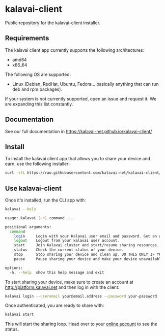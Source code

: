 # kalavai-client

Public repository for the kalavai-client installer.

## Requirements

The kalavai client app currently supports the following architectures:
- amd64
- x86_64

The following OS are supported:
- Linux (Debian, RedHat, Ubuntu, Fedora... basically anything that can run deb and rpm packages).

If your system is not currently supported, open an issue and request it. We are expanding this list constantly.


## Documentation

See our full documentation in https://kalavai-net.github.io/kalavai-client/


## Install

To install the kalavai client app that allows you to share your device and earn, use the following installer:

```bash
curl -sfL https://raw.githubusercontent.com/kalavai-net/kalavai-client/main/installer/install_client.sh | bash -
```

## Use kalavai-client

Once it's installed, run the CLI app with:

```bash
kalavai --help

usage: kalavai [-h] command ...

positional arguments:
  command
    login     Login with your Kalavai user email and password. Get an account from https://platform.kalavai.net
    logout    Logout from your kalavai user account.
    start     Join Kalavai cluster and start/resume sharing resources.
    status    Check the current status of your device.
    stop      Stop sharing your device and clean up. DO THIS ONLY IF YOU WANT TO REMOVE KALAVAI-CLIENT from your device.
    pause     Pause sharing your device and make your device unavailable for kalavai scheduling.

options:
  -h, --help  show this help message and exit
```

To start sharing your device, make sure to create an account at http://platform.kalavai.net and then log in with the client:

```bash
kalavai login --useremail your@email.address --password your-password
```

Once authenticated, you are ready to share with:
```bash
kalavai start
```

This will start the sharing loop. Head over to your [online account](http://platform.kalavai.net) to see the status.


